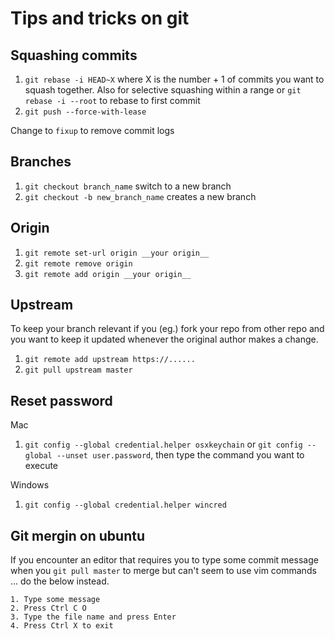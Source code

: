 # Tips and tricks on git

## Squashing commits

1. `git rebase -i HEAD~X` where X is the number + 1 of commits you want to squash together. Also for selective squashing within a range or `git rebase -i --root` to rebase to first commit
2. `git push --force-with-lease`

Change to `fixup` to remove commit logs

## Branches

1. `git checkout branch_name` switch to a new branch
2. `git checkout -b new_branch_name` creates a new branch

## Origin

1. `git remote set-url origin __your origin__`
2. `git remote remove origin`
3. `git remote add origin __your origin__`

## Upstream

To keep your branch relevant if you (eg.) fork your repo from other repo and you want to keep it updated whenever the original author makes a change.

1. `git remote add upstream https://......`
2. `git pull upstream master`

## Reset password

Mac
1. `git config --global credential.helper osxkeychain` or `git config --global --unset user.password`, then type the command you want to execute

Windows
1. `git config --global credential.helper wincred`

## Git mergin on ubuntu

If you encounter an editor that requires you to type some commit message when you `git pull master` to merge but can't seem to use vim commands ... do the below instead.

```
1. Type some message
2. Press Ctrl C O
3. Type the file name and press Enter
4. Press Ctrl X to exit
```


